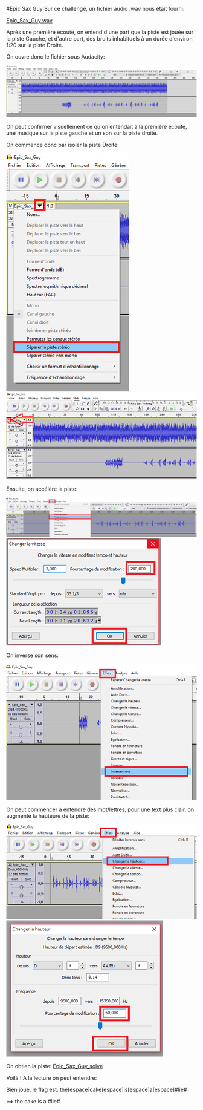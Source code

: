 #Epic Sax Guy
Sur ce challenge, un fichier audio .wav nous était fourni:

[Epic_Sax_Guy.wav](http://www.mediafire.com/file/6la2pgvx1es0lbz/Epic_Sax_Guy.wav)

Après une première écoute, on entend d'une part que la piste est jouée sur la piste Gauche, et d'autre part, des bruits inhabituels à un durée d'environ 1:20 sur la piste Droite.

On ouvre donc le fichier sous Audacity:

![](Audacity1.png)

On peut confirmer visuellement ce qu'on entendait à la première écoute, une musique sur la piste gauche et un son sur la piste droite.

On commence donc par isoler la piste Droite:

![](Audacity2.png)
![](Audacity3.png)

Ensuite, on accélère la piste:

![](Audacity4.png)
![](Audacity5.png)

On inverse son sens:

![](Audacity6.png)

On peut commencer à entendre des mot/lettres, pour une text plus clair, on augmente la hauteure de la piste:

![](Audacity7.png)
![](Audacity8.png)

On obtien la piste:
[Epic_Sax_Guy_solve](http://www.mediafire.com/file/if2qe2hcdivcd9e/Epic_Sax_Guy_solve.wav)

Voilà ! A la lecture on peut entendre: 

Bien joué, le flag est: the[espace]cake[espace]is[espace]a[espace]#lie#

==> the cake is a #lie#
